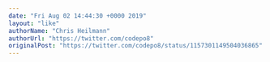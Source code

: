 ```yaml
---
date: "Fri Aug 02 14:44:30 +0000 2019"
layout: "like"
authorName: "Chris Heilmann"
authorUrl: "https://twitter.com/codepo8"
originalPost: "https://twitter.com/codepo8/status/1157301149504036865"
---
```

